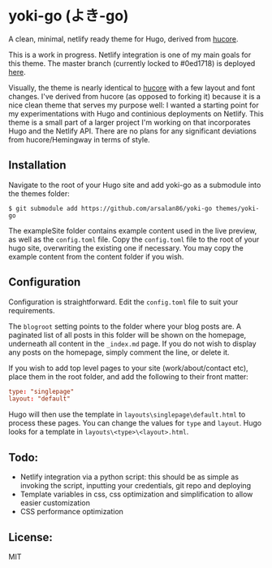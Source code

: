 # yoki-go (よき-go)

A clean, minimal, netlify ready theme for Hugo, derived from [hucore](https://github.com/mgjohansen/hucore).

This is a work in progress. Netlify integration is one of my main goals for this theme. The master branch (currently locked to #0ed1718) is deployed [here](https://yoki-go.netlify.com/).

Visually, the theme is nearly identical to [hucore](https://github.com/mgjohansen/hucore) with a few layout and font changes. I've derived from hucore (as opposed to forking it) because it is a nice clean theme that serves my purpose well: I wanted a starting point for my experimentations with Hugo and continious deployments on Netlify. This theme is a small part of a larger project I'm working on that incorporates Hugo and the Netlify API. There are no plans for any significant deviations from hucore/Hemingway in terms of style. 

## Installation

Navigate to the root of your Hugo site and add yoki-go as a submodule into the themes folder:

```
$ git submodule add https://github.com/arsalan86/yoki-go themes/yoki-go
```

The exampleSite folder contains example content used in the live preview, as well as the `config.toml` file. Copy the `config.toml` file to the root of your hugo site, overwriting the existing one if necessary. You may copy the example content from the content folder if you wish.

## Configuration

Configuration is straightforward. Edit the `config.toml` file to suit your requirements.

The `blogroot` setting points to the folder where your blog posts are. A paginated list of all posts in this folder will be shown on the homepage, underneath all content in the `_index.md` page. If you do not wish to display any posts on the homepage, simply comment the line, or delete it.

If you wish to add top level pages to your site (work/about/contact etc), place them in the root folder, and add the following to their front matter:

```toml
type: "singlepage"
layout: "default"
```

Hugo will then use the template in `layouts\singlepage\default.html` to process these pages. You can change the values for `type` and `layout`. Hugo looks for a template in `layouts\<type>\<layout>.html`.

## Todo:

- Netlify integration via a python script: this should be as simple as invoking the script, inputting your credentials, git repo and deploying
- Template variables in css, css optimization and simplification to allow easier customization
- CSS performance optimization

## License:

MIT